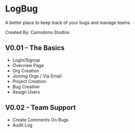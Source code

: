 # LogBug

A better place to keep track of your bugs and manage teams

Created By: Camsdono Studios

## V0.01 - The Basics

- Login/Signup
- Overview Page
- Org Creation
- Joining Orgs / Via Email
- Project Creation
- Bug Creation
- Assign Users

## V0.02 - Team Support

- Create Comments On Bugs
- Audit Log
